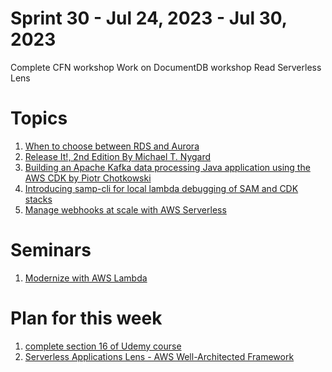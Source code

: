 <h1>Sprint 30 - Jul 24, 2023 - Jul 30, 2023</h1>

Complete CFN workshop
Work on DocumentDB workshop
Read Serverless Lens

# Topics

1. [When to choose between RDS and Aurora](https://learning.oreilly.com/library/view/aws-for-solutions/9781803238951/Text/Chapter_07.xhtml#_idParaDest-272)
2. [Release It!, 2nd Edition By Michael T. Nygard](https://learning.oreilly.com/library/view/release-it-2nd/9781680504552/)
3. [Building an Apache Kafka data processing Java application using the AWS CDK by Piotr Chotkowski](https://aws.amazon.com/blogs/developer/building-an-apache-kafka-data-processing-java-application-using-the-aws-cdk/)
4. [Introducing samp-cli for local lambda debugging of SAM and CDK stacks](https://dev.to/aws-builders/introducing-samp-cli-for-local-lambda-debugging-1m01)
5. [Manage webhooks at scale with AWS Serverless](https://dev.to/aws-builders/manage-webhooks-at-scale-with-aws-serverless-fof)

# Seminars

1. [Modernize with AWS Lambda](https://aws.amazon.com/lambda/modernize-with-aws-lambda/)

# Plan for this week

1. [complete section 16 of Udemy course](https://www.udemy.com/course/aws-typescript-cdk-serverless-react/learn/lecture/37719618#overview)
2. [Serverless Applications Lens - AWS Well-Architected Framework](https://docs.aws.amazon.com/wellarchitected/latest/serverless-applications-lens/welcome.html)